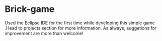 # Brick-game
Used the Eclipse IDE for the first time while developing this simple game .Head to projects section for more information.
As always, suggetions for improvement are more than welcome!
